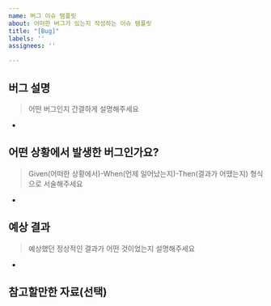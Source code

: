 ```yaml
---
name: 버그 이슈 탬플릿
about: 어떠한 버그가 있는지 작성하는 이슈 탬플릿
title: "[Bug]"
labels: ''
assignees: ''

---
```


## 버그 설명

> 어떤 버그인지 간결하게 설명해주세요
- 

## 어떤 상황에서 발생한 버그인가요?

> Given(어떠한 상황에서)-When(언제 일어났는지)-Then(결과가 어땠는지) 형식으로 서술해주세요
- 

## 예상 결과

> 예상했던 정상적인 결과가 어떤 것이었는지 설명해주세요
- 

## 참고할만한 자료(선택)
